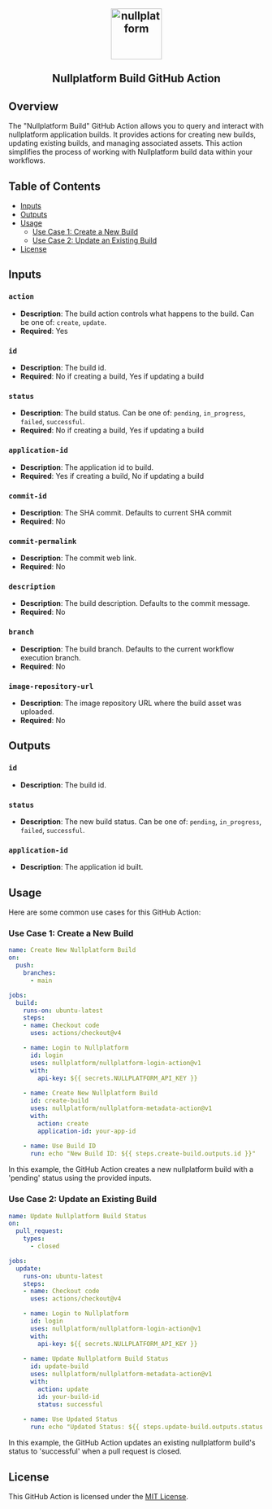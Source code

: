 <h2 align="center">
    <a href="https://httpie.io" target="blank_">
        <img height="100" alt="nullplatform" src="https://nullplatform.com/favicon/android-chrome-192x192.png" />
    </a>
    <br>
    <br>
    Nullplatform Build GitHub Action
    <br>
</h2>

## Overview

The "Nullplatform Build" GitHub Action allows you to query and interact with nullplatform application builds. It provides actions for creating new builds, updating existing builds, and managing associated assets. This action simplifies the process of working with Nullplatform build data within your workflows.

## Table of Contents

- [Inputs](#inputs)
- [Outputs](#outputs)
- [Usage](#usage)
  - [Use Case 1: Create a New Build](#use-case-1-create-a-new-build)
  - [Use Case 2: Update an Existing Build](#use-case-2-update-an-existing-build)
- [License](#license)

## Inputs

### `action`

- **Description**: The build action controls what happens to the build. Can be one of: `create`, `update`.
- **Required**: Yes

### `id`

- **Description**: The build id.
- **Required**: No if creating a build, Yes if updating a build

### `status`

- **Description**: The build status. Can be one of: `pending`, `in_progress`, `failed`, `successful`.
- **Required**: No if creating a build, Yes if updating a build

### `application-id`

- **Description**: The application id to build.
- **Required**: Yes if creating a build, No if updating a build

### `commit-id`

- **Description**: The SHA commit. Defaults to current SHA commit
- **Required**: No

### `commit-permalink`

- **Description**: The commit web link.
- **Required**: No

### `description`

- **Description**: The build description. Defaults to the commit message.
- **Required**: No

### `branch`

- **Description**: The build branch. Defaults to the current workflow execution branch.
- **Required**: No

### `image-repository-url`

- **Description**: The image repository URL where the build asset was uploaded.
- **Required**: No

## Outputs

### `id`

- **Description**: The build id.

### `status`

- **Description**: The new build status. Can be one of: `pending`, `in_progress`, `failed`, `successful`.

### `application-id`

- **Description**: The application id built.

## Usage

Here are some common use cases for this GitHub Action:

### Use Case 1: Create a New Build

```yaml
name: Create New Nullplatform Build
on:
  push:
    branches:
      - main

jobs:
  build:
    runs-on: ubuntu-latest
    steps:
    - name: Checkout code
      uses: actions/checkout@v4

    - name: Login to Nullplatform
      id: login
      uses: nullplatform/nullplatform-login-action@v1
      with:
        api-key: ${{ secrets.NULLPLATFORM_API_KEY }}
      
    - name: Create New Nullplatform Build
      id: create-build
      uses: nullplatform/nullplatform-metadata-action@v1
      with:
        action: create
        application-id: your-app-id
        
    - name: Use Build ID
      run: echo "New Build ID: ${{ steps.create-build.outputs.id }}"
```

In this example, the GitHub Action creates a new nullplatform build with a 'pending' status using the provided inputs.

### Use Case 2: Update an Existing Build

```yaml
name: Update Nullplatform Build Status
on:
  pull_request:
    types:
      - closed

jobs:
  update:
    runs-on: ubuntu-latest
    steps:
    - name: Checkout code
      uses: actions/checkout@v4

    - name: Login to Nullplatform
      id: login
      uses: nullplatform/nullplatform-login-action@v1
      with:
        api-key: ${{ secrets.NULLPLATFORM_API_KEY }}
      
    - name: Update Nullplatform Build Status
      id: update-build
      uses: nullplatform/nullplatform-metadata-action@v1
      with:
        action: update
        id: your-build-id
        status: successful
        
    - name: Use Updated Status
      run: echo "Updated Status: ${{ steps.update-build.outputs.status }}"
```

In this example, the GitHub Action updates an existing nullplatform build's status to 'successful' when a pull request is closed.

## License

This GitHub Action is licensed under the [MIT License](LICENSE).
